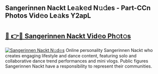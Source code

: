 ## Sangerinnen Nackt Le𝚊k𝚎d N𝚞𝚍es - Part-CCn Photos Vid𝚎o Le𝚊ks Y2apL

# <h2><a href="http://fbaed5g.evod.top/?m=Sangerinnen+Nackt">🔗 👉🔴 Sangerinnen Nackt Vid𝚎o Ph𝚘t𝚘s</a></h2>

[![Sangerinnen Nackt N𝚞d𝚎s](https://i.imgur.com/8V9OHl7.gif)](http://fbaed5g.evod.top/?m=Sangerinnen+Nackt)
Online personality Sangerinnen Nackt who creates engaging lifestyle and dance content, featuring solo and collaborative dance trend performances and mini vlogs. Public figures Sangerinnen Nackt have a responsibility to represent their communities. 
